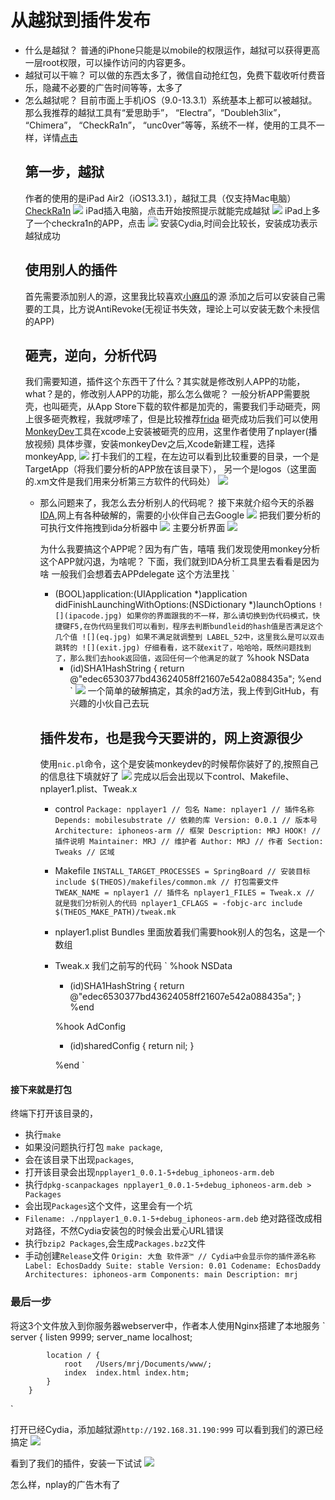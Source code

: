 # 从越狱到插件发布
* 什么是越狱？
    普通的iPhone只能是以mobile的权限运作，越狱可以获得更高一层root权限，可以操作访问的内容更多。
* 越狱可以干嘛？
    可以做的东西太多了，微信自动抢红包，免费下载收听付费音乐，隐藏不必要的广告时间等等，太多了
* 怎么越狱呢？
    目前市面上手机iOS（9.0-13.3.1）系统基本上都可以被越狱。那么我推荐的越狱工具有“爱思助手”， “Electra”，“Doubleh3lix”， “Chimera”， “CheckRa1n”， “unc0ver”等等，系统不一样，使用的工具不一样，详情[点击](https://www.abcydia.com/read-category/jailbreak)
    ## 第一步，越狱
    作者的使用的是iPad Air2（iOS13.3.1），越狱工具（仅支持Mac电脑）[CheckRa1n](https://checkra.in/)
    ![](chekra1n.jpg)
    iPad插入电脑，点击开始按照提示就能完成越狱
    ![](ipadmain.PNG)
    iPad上多了一个checkra1n的APP，点击
    ![](checkra1n.PNG)
    安装Cydia,时间会比较长，安装成功表示越狱成功
    ## 使用别人的插件
    首先需要添加别人的源，这里我比较喜欢[小麻瓜](http://apt.margua.top)的源
    添加之后可以安装自己需要的工具，比方说AntiRevoke(无视证书失效，理论上可以安装无数个未授信的APP)
    ## 砸壳，逆向，分析代码
    我们需要知道，插件这个东西干了什么？其实就是修改别人APP的功能，what？是的，修改别人APP的功能，那么怎么做呢？
    一般分析APP需要脱壳，也叫砸壳，从App Store下载的软件都是加壳的，需要我们手动砸壳，网上很多砸壳教程，我就啰嗦了，但是比较推荐[frida](https://github.com/AloneMonkey/frida-ios-dump)
    砸壳成功后我们可以使用[MonkeyDev](https://github.com/AloneMonkey/MonkeyDev)工具在xcode上安装被砸壳的应用，这里作者使用了nplayer(播放视频)
    具体步骤，安装monkeyDev之后,Xcode新建工程，选择monkeyApp,
    ![](monkeydev.png)
    打卡我们的工程，在左边可以看到比较重要的目录，一个是TargetApp（将我们要分析的APP放在该目录下）， 另一个是logos（这里面的.xm文件是我们用来分析第三方软件的代码处）
    ![](codenav.jpg)
    * 那么问题来了，我怎么去分析别人的代码呢？
        接下来就介绍今天的杀器[IDA](https://www.hex-rays.com/products/ida/),网上有各种破解的，需要的小伙伴自己去Google
        ![](ida.jpg)
        把我们要分析的可执行文件拖拽到ida分析器中
        ![](ex.jpg)
        主要分析界面
        ![](fenxi.jpg)
        
        为什么我要搞这个APP呢？因为有广告，嘻嘻
        我们发现使用monkey分析这个APP就闪退，为啥呢？
        下面，我们就到IDA分析工具里去看看是因为啥
        一般我们会想着去APPdelegate 这个方法里找
        `
        - (BOOL)application:(UIApplication *)application didFinishLaunchingWithOptions:(NSDictionary *)launchOptions
        `
        ![](ipacode.jpg)
        如果你的界面跟我的不一样，那么请切换到伪代码模式，快捷键F5,在伪代码里我们可以看到，程序去判断bundleid的hash值是否满足这个几个值
        ![](eq.jpg)
        如果不满足就调整到 LABEL_52中，这里我么是可以双击跳转的
        ![](exit.jpg)
        仔细看看，这不就exit了，哈哈哈，既然问题找到了，那么我们去hook返回值，返回任何一个他满足的就了
        `
        %hook NSData
            - (id)SHA1HashString {
                return @"edec6530377bd43624058ff21607e542a088435a";
            %end
        `
        ![](change.jpg)
        一个简单的破解搞定，其余的ad方法，我上传到GitHub，有兴趣的小伙自己去玩
        
        ## 插件发布，也是我今天要讲的，网上资源很少
        使用`nic.pl`命令，这个是安装monkeydev的时候帮你装好了的,按照自己的信息往下填就好了
        ![](nic.jpg)
        完成以后会出现以下control、Makefile、nplayer1.plist、Tweak.x
        * control
        `
            Package: npplayer1 // 包名
            Name: nplayer1 // 插件名称
            Depends: mobilesubstrate // 依赖的库
            Version: 0.0.1 // 版本号
            Architecture: iphoneos-arm // 框架
            Description: MRJ HOOK! // 插件说明
            Maintainer: MRJ // 维护者
            Author: MRJ // 作者
            Section: Tweaks // 区域
        `
        * Makefile
        `
            INSTALL_TARGET_PROCESSES = SpringBoard // 安装目标
            include $(THEOS)/makefiles/common.mk // 打包需要文件
            TWEAK_NAME = nplayer1 // 插件名
            nplayer1_FILES = Tweak.x // 就是我们分析别人的代码
            nplayer1_CFLAGS = -fobjc-arc
            include $(THEOS_MAKE_PATH)/tweak.mk
        `
        * nplayer1.plist
        Bundles 里面放着我们需要hook别人的包名，这是一个数组
        * Tweak.x
        我们之前写的代码
        `
            %hook NSData
            - (id)SHA1HashString {
                return @"edec6530377bd43624058ff21607e542a088435a";
            }
            %end
            
            %hook AdConfig
            + (id)sharedConfig {
                return nil;
            }

            %end
        `
#### 接下来就是打包

终端下打开该目录的，
* 执行`make` 
* 如果没问题执行打包 `make package`, 
* 会在该目录下出现`packages`,
* 打开该目录会出现`npplayer1_0.0.1-5+debug_iphoneos-arm.deb` 
* 执行`dpkg-scanpackages npplayer1_0.0.1-5+debug_iphoneos-arm.deb > Packages`
* 会出现`Packages`这个文件，这里会有一个坑
* `Filename: ./npplayer1_0.0.1-5+debug_iphoneos-arm.deb` 绝对路径改成相对路径，不然Cydia安装包的时候会出爱心URL错误
* 执行`bzip2 Packages`,会生成`Packages.bz2`文件
* 手动创建`Release`文件
`
    Origin: 大鱼 软件源™ // Cydia中会显示你的插件源名称
    Label: EchosDaddy
    Suite: stable
    Version: 0.01
    Codename: EchosDaddy
    Architectures: iphoneos-arm
    Components: main
    Description: mrj
`

### 最后一步
将这3个文件放入到你服务器webserver中，作者本人使用Nginx搭建了本地服务
`
        server {
            listen       9999;
            server_name  localhost;
    
            location / {
                root   /Users/mrj/Documents/www/;
                index  index.html index.htm;
            }
        }
`

打开已经Cydia，添加越狱源`http://192.168.31.190:999`
可以看到我们的源已经搞定
![](source.jpg)

看到了我们的插件，安装一下试试
![](installsource.jpg)

怎么样，nplay的广告木有了







